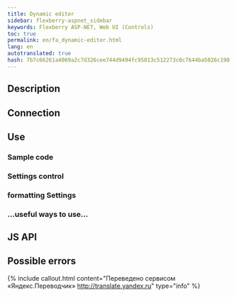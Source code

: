```yaml
--- 
title: Dynamic editor 
sidebar: flexberry-aspnet_sidebar 
keywords: Flexberry ASP-NET, Web UI (Controls) 
toc: true 
permalink: en/fa_dynamic-editor.html 
lang: en 
autotranslated: true 
hash: 7b7c66261a4069a2c7d326cee744d9494fc95813c512273c0c7644ba5026c190 
--- 
```


## Description 

## Connection 

## Use 

### Sample code 

### Settings control 

### formatting Settings 

### ...useful ways to use... 

## JS API 

## Possible errors 



{% include callout.html content="Переведено сервисом «Яндекс.Переводчик» <http://translate.yandex.ru>" type="info" %}